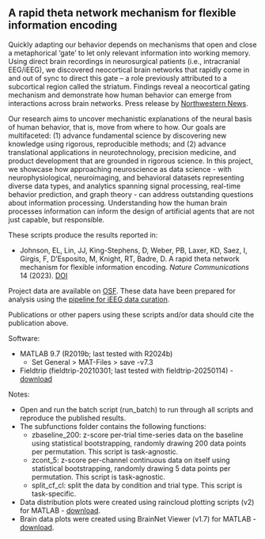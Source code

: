 ## A rapid theta network mechanism for flexible information encoding

Quickly adapting our behavior depends on mechanisms that open and close a metaphorical ‘gate’ to let only relevant information into working memory. Using direct brain recordings in neurosurgical patients (i.e., intracranial EEG/iEEG), we discovered neocortical brain networks that rapidly come in and out of sync to direct this gate – a role previously attributed to a subcortical region called the striatum. Findings reveal a neocortical gating mechanism and demonstrate how human behavior can emerge from interactions across brain networks. Press release by [Northwestern News](https://news.feinberg.northwestern.edu/2023/06/01/study-establishes-fluctuating-gating-mechanisms-supporting-flexible-behavior/).

Our research aims to uncover mechanistic explanations of the neural basis of human behavior, that is, move from where to how. Our goals are multifaceted: (1) advance fundamental science by discovering new knowledge using rigorous, reproducible methods; and (2) advance translational applications in neurotechnology, precision medicine, and product development that are grounded in rigorous science. In this project, we showcase how approaching neuroscience as data science - with neurophysiological, neuroimaging, and behavioral datasets representing diverse data types, and analytics spanning signal processing, real-time behavior prediction, and graph theory - can address outstanding questions about information processing. Understanding how the human brain processes information can inform the design of artificial agents that are not just capable, but responsible.

These scripts produce the results reported in:
- Johnson, EL, Lin, JJ, King-Stephens, D, Weber, PB, Laxer, KD, Saez, I, Girgis, F, D’Esposito, M, Knight, RT, Badre, D. A rapid theta network mechanism for flexible information encoding. _Nature Communications_ 14 (2023). [DOI](https://doi.org/10.1038/s41467-023-38574-7)

Project data are available on [OSF](https://doi.org/10.17605/OSF.IO/RX2ZD). These data have been prepared for analysis using the [pipeline for iEEG data curation](https://github.com/elizljohnson-projects/pipeline-ieeg-data-curation.git).

Publications or other papers using these scripts and/or data should cite the publication above.

Software:
- MATLAB 9.7 (R2019b; last tested with R2024b)
  - Set General > MAT-Files > save -v7.3
- Fieldtrip (fieldtrip-20210301; last tested with fieldtrip-20250114) - [download](https://www.fieldtriptoolbox.org/download)

Notes:
- Open and run the batch script (run_batch) to run through all scripts and reproduce the published results.
- The subfunctions folder contains the following functions:
  - zbaseline_200: z-score per-trial time-series data on the baseline using statistical bootstrapping, randomly drawing 200 data points per permutation. This script is task-agnostic.
  - zcont_5: z-score per-channel continuous data on itself using statistical bootstrapping, randomly drawing 5 data points per permutation. This script is task-agnostic.
  - split_cf_cl: split the data by condition and trial type. This script is task-specific.
- Data distribution plots were created using raincloud plotting scripts (v2) for MATLAB - [download](https://github.com/RainCloudPlots/RainCloudPlots/tree/master/tutorial_matlab).
- Brain data plots were created using BrainNet Viewer (v1.7) for MATLAB - [download](https://www.nitrc.org/projects/bnv).
